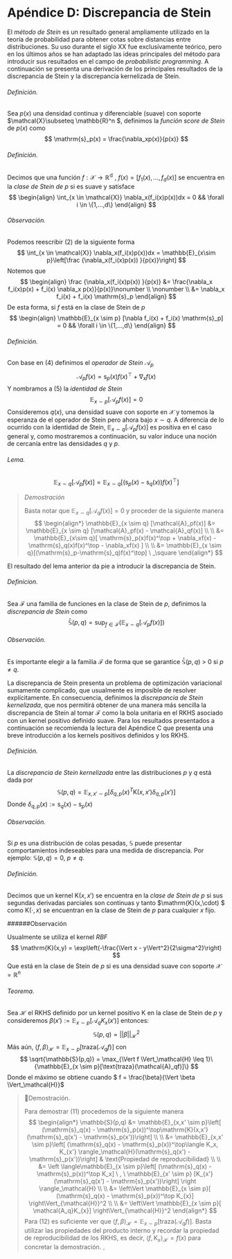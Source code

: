 # Apéndice D: Discrepancia de Stein

El *método de Stein* es un resultado general ampliamente utilizado en la teoría de probabilidad para obtener cotas sobre distancias entre distribuciones. Su uso durante el siglo XX fue exclusívamente teórico, pero en los últimos años se han adaptado las ideas principales del método para introducir sus resultados en el campo de *probabilistic programming*. A continuación se presenta una derivación de los principales resultados de la discrepancia de Stein y la discrepancia kernelizada de Stein.

###### Definición.

Sea  $p(x)$ una densidad continua y diferenciable (suave) con soporte $\mathcal{X}\subseteq \mathbb{R}^n $, definimos la *función score de Stein* de $p(x)$ como
$$
\mathrm{s}_p(x) = \frac{\nabla_xp(x)}{p(x)}
$$

###### Definición.

Decimos que una función $f: \mathcal{X} \to \mathbb{R^d}$ , $f(x) = [f_1(x),...,f_d(x)]$ se encuentra en la *clase de Stein de $p$* si es suave y satisface
$$
\begin{align}
\int_{x \in \mathcal{X}} \nabla_x(f_i(x)p(x))dx = 0 && \forall i \in \{1,...,d\}
\end{align}
$$

###### Observación.

Podemos reescribir $(2)$ de la siguiente forma
$$
\int_{x \in \mathcal{X}} \nabla_x(f_i(x)p(x))dx = \mathbb{E}_{x\sim p}\left[\frac {\nabla_x(f_i(x)p(x)) }{p(x)}\right]
$$
Notemos que
$$
\begin{align}
\frac {\nabla_x(f_i(x)p(x)) }{p(x)}  &= \frac{\nabla_x f_i(x)p(x) + f_i(x) \nabla_x p(x)}{p(x)}\nonumber \\ \nonumber \\
&=  \nabla_x f_i(x) + f_i(x) \mathrm{s}_p
\end{align}
$$
De esta forma, si $f$ está en la clase de Stein de $p$
$$
\begin{align}
\mathbb{E}_{x \sim p} [\nabla f_i(x) + f_i(x) \mathrm{s}_p] = 0 && \forall i \in \{1,...,d\}
\end{align}
$$

###### Definición.

Con base en $(4)$ definimos el *operador de Stein* $\mathcal{A}_p$ 
$$
\mathcal{A}_pf(x) = \mathrm{s}_p(x)f(x)^\top + \nabla_xf(x)
$$
Y nombramos a $(5)$  la *identidad de Stein*
$$
\mathbb{E}_{x \sim p} [\mathcal{A}_pf(x)] = 0 \nonumber
$$
Consideremos $q(x)$, una densidad suave con soporte en $\mathcal{X}$ y tomemos la esperanza de el operador de Stein pero ahora bajo $x \sim q$. A diferencia de lo ocurrido con la identidad de Stein, $\mathbb{E}_{x \sim q} [\mathcal{A}_pf(x)]$ es positiva en el caso general y, como mostraremos a continuación, su valor induce una noción de cercanía entre las densidades $q$ y $p$.

###### Lema.

$$
\mathbb{E}_{x \sim q} [\mathcal{A}_pf(x)] = \mathbb{E}_{x\sim q}\left[(\mathrm{s}_p(x)-\mathrm{s}_q(x))f(x)^\top\right]
$$

> *Demostración*
>
> Basta notar que $\mathbb{E}_{x \sim q} [\mathcal{A}_qf(x)] = 0$ y proceder de la siguiente manera
> $$
> \begin{align*}
> \mathbb{E}_{x \sim q} [\mathcal{A}_pf(x)] &= \mathbb{E}_{x \sim q} [\mathcal{A}_pf(x) - \mathcal{A}_qf(x)] \\ \\
> &= \mathbb{E}_{x\sim q}[  \mathrm{s}_p(x)f(x)^\top + \nabla_xf(x) -\mathrm{s}_q(x)f(x)^\top - \nabla_xf(x) ] \\ \\ 
> &= \mathbb{E}_{x \sim q}[(\mathrm{s}_p-\mathrm{s}_q)f(x)^\top] \ _\square
> \end{align*}
> $$
>

El resultado del lema anterior da pie a introducir la discrepancia de Stein.

###### Definicion.

Sea $\mathcal{F}$ una familia de funciones en la clase de Stein de $p$, definimos la *discrepancia de Stein* como
$$
\mathbb{\hat{S}}(p,q) = \sup_{f\in\mathcal{F}}(\mathbb{E}_{x \sim q} [\mathcal{A}_pf(x)])
$$

###### Observación.

Es importante elegir a la familia $\mathcal{F}$ de forma que se garantice $\mathbb{\hat{S}}(p,q)$ > 0 si $p \not = q$.

La discrepancia de Stein presenta un problema de optimización variacional sumamente complicado, que usualmente es imposible de resolver explícitamente. En consecuencia, definimos la *discrepancia de Stein kernelizada*, que nos permitirá obtener de una manera más sencilla la discrepancia de Stein al tomar $\mathcal{F}$ como la bola unitaria en el RKHS asociado con un kernel positivo definido suave. Para los resultados presentados a continuación se recomienda la lectura del Apéndice C que presenta una breve introducción a los kernels positivos definidos y los RKHS.

###### Definición.

La *discrepancia de Stein kernelizada* entre las distribuciones $p$ y $q$ está dada por
$$
\mathbb{S}(p,q) = \mathbb{E}_{x,x' \sim p}\left[\delta_{q,p}(x)^T\mathrm{K}(x,x')\delta_{q,p}(x')\right]
$$
Donde $\delta_{q,p}(x) := \mathrm{s}_q(x) - \mathrm{s}_p(x)$

###### Observación.

Si $p$ es una distribución de colas pesadas, $\mathbb{S}$ puede presentar comportamientos indeseables para una medida de discrepancia. Por ejemplo:  $\mathbb{S}(p,q) = 0 , \  p\not = q$.

###### Definición.

Decimos que un kernel $\mathrm{K}(x,x')$ se encuentra en la *clase de Stein de p* si sus segundas derivadas parciales son continuas y tanto $\mathrm{K}(x,\cdot)  $ como $\mathrm{K}(\cdot,x)$ se encuentran en la clase de Stein de $p$ para cualquier $x$ fijo.

######Observación

Usualmente se utiliza el kernel *RBF* 
$$
\mathrm{K}(x,y) = \exp\left(-\frac{\Vert x - y\Vert^2}{2\sigma^2}\right)
$$
Que está en la clase de Stein de $p$ si es una densidad suave con soporte $\mathcal{X} = \mathbb{R}^n$

###### Teorema.

Sea $\mathcal{H}$ el RKHS definido por un kernel positivo $\mathrm{K}$ en la clase de Stein de $p$ y consideremos $\beta(x') := \mathbb{E}_{x \sim p} [ \mathcal{A}_q K_{x}(x')]$ entonces:
$$
\mathbb{S}(p,q) = || \beta ||_{\mathcal{H}}^2
$$
Más aún, $\langle f, \beta \rangle_{\mathcal{H}} = \mathbb{E}_{x\sim p}[\text{traza}(\mathcal{A}_qf)]$ con 
$$
\sqrt{\mathbb{S}(p,q)} = \max_{\Vert f \Vert_\mathcal{H} \leq 1}\{\mathbb{E}_{x \sim p}[\text{traza}(\mathcal{A}_qf)]\}
$$
Donde el máximo se obtiene cuando $ f = \frac{\beta}{\Vert \beta \Vert_\mathcal{H}}​$

> Demostración.
>
> Para demostrar $(11)$ procedemos de la siguiente manera
> $$
> \begin{align*}
> \mathbb{S}(p,q) &= \mathbb{E}_{x,x' \sim p}\left[ (\mathrm{s}_q(x) - \mathrm{s}_p(x))^\top\mathrm{K}(x,x')(\mathrm{s}_q(x') - \mathrm{s}_p(x'))\right] \\ \\
> &= \mathbb{E}_{x,x' \sim p}\left[ (\mathrm{s}_q(x) - \mathrm{s}_p(x))^\top\langle K_x, K_{x'} \rangle_\mathcal{H}(\mathrm{s}_q(x') - \mathrm{s}_p(x'))\right] & \text{Propiedad de reproducibilidad} \\ \\
> &= \left \langle\mathbb{E}_{x \sim p}\left[ (\mathrm{s}_q(x) - \mathrm{s}_p(x))^\top K_x] \ , \ \mathbb{E}_{x' \sim p} [K_{x'} (\mathrm{s}_q(x') - \mathrm{s}_p(x'))\right] \right \rangle_\mathcal{H}  \\ \\
> &=  \left\Vert \mathbb{E}_{x \sim p}[ (\mathrm{s}_q(x) - \mathrm{s}_p(x))^\top K_{x}] \right\Vert_{\mathcal{H}}^2  \\ \\
> &= \left\Vert \mathbb{E}_{x \sim p}[ \mathcal{A_q}K_{x}] \right\Vert_{\mathcal{H}}^2
> \end{align*}
> $$
> Para $(12)$ es suficiente ver que $\langle f, \beta \rangle_{\mathcal{H}} = \mathbb{E}_{x\sim p}[\text{traza}(\mathcal{A}_qf)]$. Basta utilizar las propiedades del producto interno y recordar la propiedad de reproducibilidad de los RKHS, es decir, $\langle f, \mathrm{K}_x \rangle_{\mathcal{H}} = f(x)$ para concretar la demostración. $_\square$